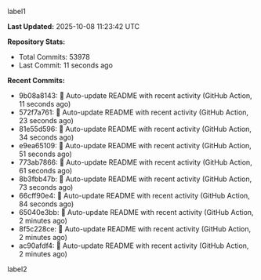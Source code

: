 
label1 
<!-- ACTIVITY_START -->
**Last Updated:** 2025-10-08 11:23:42 UTC

**Repository Stats:**
- Total Commits: 53978
- Last Commit: 11 seconds ago

**Recent Commits:**
- 9b08a8143: 🤖 Auto-update README with recent activity (GitHub Action, 11 seconds ago)
- 572f7a761: 🤖 Auto-update README with recent activity (GitHub Action, 23 seconds ago)
- 81e55d596: 🤖 Auto-update README with recent activity (GitHub Action, 34 seconds ago)
- e9ea65109: 🤖 Auto-update README with recent activity (GitHub Action, 51 seconds ago)
- 773ab7866: 🤖 Auto-update README with recent activity (GitHub Action, 61 seconds ago)
- 8b3fbb47b: 🤖 Auto-update README with recent activity (GitHub Action, 73 seconds ago)
- 66cff90e4: 🤖 Auto-update README with recent activity (GitHub Action, 84 seconds ago)
- 65040e3bb: 🤖 Auto-update README with recent activity (GitHub Action, 2 minutes ago)
- 8f5c228ce: 🤖 Auto-update README with recent activity (GitHub Action, 2 minutes ago)
- ac90afdf4: 🤖 Auto-update README with recent activity (GitHub Action, 2 minutes ago)
<!-- ACTIVITY_END -->

label2
